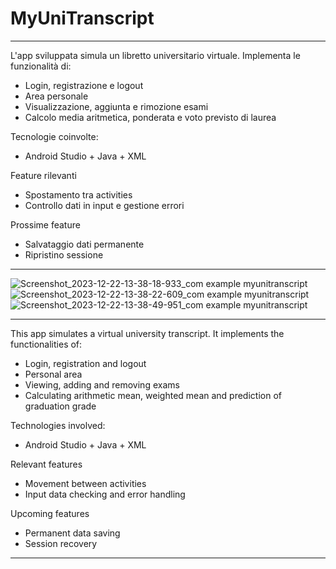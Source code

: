 # MyUniTranscript
-------
L'app sviluppata simula un libretto universitario virtuale. 
Implementa le funzionalità di:
- Login, registrazione e logout
- Area personale
- Visualizzazione, aggiunta e rimozione esami
- Calcolo media aritmetica, ponderata e voto previsto di laurea

Tecnologie coinvolte:
- Android Studio + Java + XML

Feature rilevanti
- Spostamento tra activities
- Controllo dati in input e gestione errori

Prossime feature
- Salvataggio dati permanente
- Ripristino sessione
----
![Screenshot_2023-12-22-13-38-18-933_com example myunitranscript](https://github.com/Ykaig/MyUniTranscript/assets/46654737/5224a6e9-a078-4962-8ffd-3f97b040aef5)
![Screenshot_2023-12-22-13-38-22-609_com example myunitranscript](https://github.com/Ykaig/MyUniTranscript/assets/46654737/540d3537-a6cd-4cdd-b760-c1969ec0ba65)
![Screenshot_2023-12-22-13-38-49-951_com example myunitranscript](https://github.com/Ykaig/MyUniTranscript/assets/46654737/43f109d0-9151-4d36-bb1f-f6c5c73ef851)

-------
This app simulates a virtual university transcript. 
It implements the functionalities of:
- Login, registration and logout
- Personal area
- Viewing, adding and removing exams
- Calculating arithmetic mean, weighted mean and prediction of graduation grade

Technologies involved:
- Android Studio + Java + XML

Relevant features
- Movement between activities
- Input data checking and error handling

Upcoming features
- Permanent data saving
- Session recovery
----
